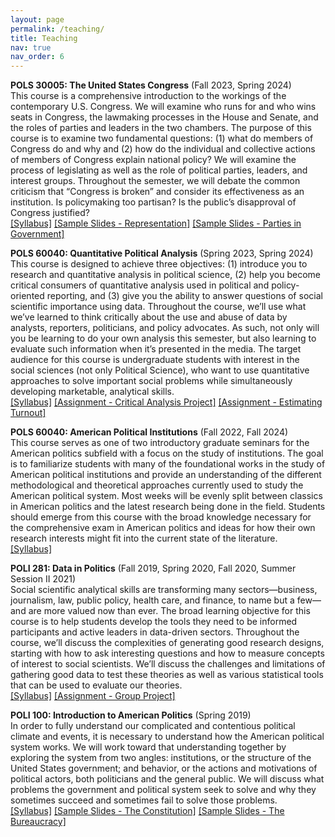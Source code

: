 ```yaml
---
layout: page
permalink: /teaching/
title: Teaching
nav: true
nav_order: 6
---
```


**POLS 30005: The United States Congress** (Fall 2023, Spring 2024) \
This course is a comprehensive introduction to the workings of the contemporary U.S. Congress. We will examine who runs for and who wins seats in Congress, the lawmaking processes in the House and Senate, and the roles of parties and leaders in the two chambers. The purpose of this course is to examine two fundamental questions: (1) what do members of Congress do and why and (2) how do the individual and collective actions of members of Congress explain national policy? We will examine the process of legislating as well as the role of political parties, leaders, and interest groups. Throughout the semester, we will debate the common criticism that “Congress is broken” and consider its effectiveness as an institution. Is policymaking too partisan? Is the public’s disapproval of Congress justified? \
[[Syllabus]](/assets/pdf/Syllabus_SP24_Congress.pdf) [[Sample Slides - Representation]](/assets/pdf/2_representation.pdf) [[Sample Slides - Parties in Government]](/assets/pdf/8_parties_organization.pdf)

**POLS 60040: Quantitative Political Analysis** (Spring 2023, Spring 2024) \
This course is designed to achieve three objectives: (1) introduce you to research and quantitative analysis in political science, (2) help you become critical consumers of quantitative analysis used in political and policy-oriented reporting, and (3) give you the ability to answer questions of social scientific importance using data. Throughout the course, we’ll use what we’ve learned to think critically about the use and abuse of data by analysts, reporters, politicians, and policy advocates. As such, not only will you be learning to do your own analysis this semester, but also learning to evaluate such information when it’s presented in the media. The target audience for this course is undergraduate students with interest in the social sciences (not only Political Science), who want to use quantitative approaches to solve important social problems while simultaneously developing marketable, analytical skills. \
[[Syllabus]](/assets/pdf/Syllabus_SP24.pdf) [[Assignment - Critical Analysis Project]](/assets/pdf/prompt.pdf) [[Assignment - Estimating Turnout]](/assets/pdf/Exercise_TurnoutModified.pdf)

**POLS 60040: American Political Institutions** (Fall 2022, Fall 2024) \
This course serves as one of two introductory graduate seminars for the American politics subfield with a focus on the study of institutions. The goal is to familiarize students with many of the foundational works in the study of American political institutions and provide an understanding of the different methodological and theoretical approaches currently used to study the American political system. Most weeks will be evenly split between classics in American politics and the latest research being done in the field. Students should emerge from this course with the broad knowledge necessary for the comprehensive exam in American politics and ideas for how their own research interests might fit into the current state of the literature. \
[[Syllabus]](/assets/pdf/Syllabus.pdf)

**POLI 281: Data in Politics** (Fall 2019, Spring 2020, Fall 2020, Summer Session II 2021) \
Social scientific analytical skills are transforming many sectors—business, journalism, law, public policy, health care, and finance, to name but a few—and are more valued now than ever. The broad learning objective for this course is to help students develop the tools they need to be informed participants and active leaders in data-driven sectors. Throughout the course, we’ll discuss the complexities of generating good research designs, starting with how to ask interesting questions and how to measure concepts of interest to social scientists. We’ll discuss the challenges and limitations of gathering good data to test these theories as well as various statistical tools that can be used to evaluate our theories. \
[[Syllabus]](/assets/pdf/POLI281_Syllabus_FA2020.pdf) [[Assignment - Group Project]](/assets/pdf/CriticalAnalysisPaper.pdf)

**POLI 100: Introduction to American Politics** (Spring 2019) \
In order to fully understand our complicated and contentious political climate and events, it is necessary to understand how the American political system works. We will work toward that understanding together by exploring the system from two angles: institutions, or the structure of the United States government; and behavior, or the actions and motivations of political actors, both politicians and the general public. We will discuss what problems the government and political system seek to solve and why they sometimes succeed and sometimes fail to solve those problems. \
[[Syllabus]](/assets/pdf/POLI100_Syllabus.pdf) [[Sample Slides - The Constitution]](/assets/pdf/01_22.pdf) [[Sample Slides - The Bureaucracy]](/assets/pdf/02_28.pdf)
